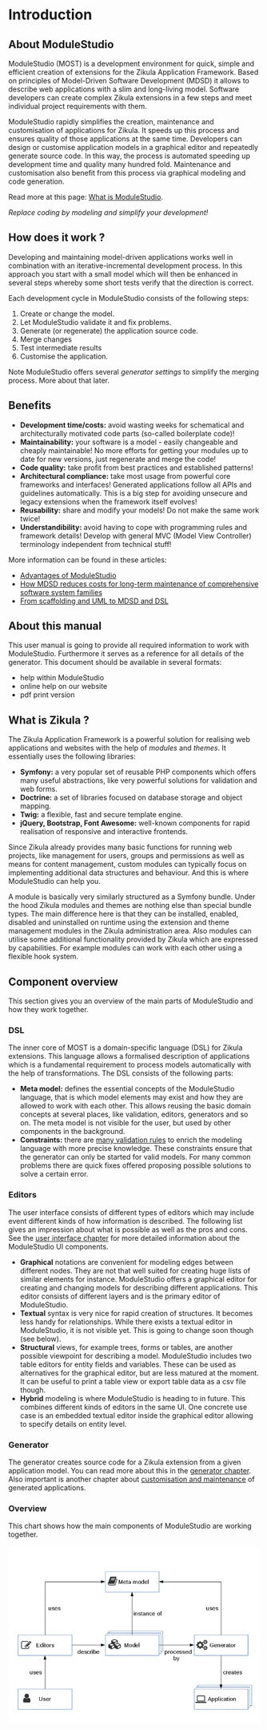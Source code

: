 # Introduction

## About ModuleStudio

ModuleStudio (MOST) is a development environment for quick, simple and efficient creation of extensions for the Zikula Application Framework. Based on principles of Model-Driven Software Development (MDSD) it allows to describe web applications with a slim and long-living model. Software developers can create complex Zikula extensions in a few steps and meet individual project requirements with them.

ModuleStudio rapidly simplifies the creation, maintenance and customisation of applications for Zikula. It speeds up this process and ensures quality of those applications at the same time. Developers can design or customise application models in a graphical editor and repeatedly generate source code. In this way, the process is automated speeding up development time and quality many hundred fold. Maintenance and customisation also benefit from this process via graphical modeling and code generation. 

Read more at this page: [What is ModuleStudio](http://modulestudio.de/en/product/what-is-modulestudio.html).

*Replace coding by modeling and simplify your development!*

## How does it work ?

Developing and maintaining model-driven applications works well in combination with an iterative-incremental development process. In this approach you start with a small model which will then be enhanced in several steps whereby some short tests verify that the direction is correct.

Each development cycle in ModuleStudio consists of the following steps:

1. Create or change the model.
2. Let ModuleStudio validate it and fix problems.
3. Generate (or regenerate) the application source code.
4. Merge changes
5. Test intermediate results
6. Customise the application.

Note ModuleStudio offers several *generator settings* to simplify the merging process. More about that later.

## Benefits

* **Development time/costs:** avoid wasting weeks for schematical and architecturally motivated code parts (so-called boilerplate code)!
* **Maintainability:** your software is a model - easily changeable and cheaply maintainable! No more efforts for getting your modules up to date for new versions, just regenerate and merge the code!
* **Code quality:** take profit from best practices and established patterns!
* **Architectural compliance:** take most usage from powerful core frameworks and interfaces! Generated applications follow all APIs and guidelines automatically. This is a big step for avoiding unsecure and legacy extensions when the framework itself evolves!
* **Reusability:** share and modify your models! Do not make the same work twice!
* **Understandibility:** avoid having to cope with programming rules and framework details! Develop with general MVC (Model View Controller) terminology independent from technical stuff!

More information can be found in these articles:

* [Advantages of ModuleStudio](http://modulestudio.de/en/product/advantages-of-modulestudio.html)
* [How MDSD reduces costs for long-term maintenance of comprehensive software system families](http://modulestudio.de/en/tutorial/how-mdsd-reduces-costs-for-long-term-maintenance-of-comprehensive-software-system-families.html)
* [From scaffolding and UML to MDSD and DSL](http://modulestudio.de/en/tutorial/from-scaffolding-and-uml-to-mdsd-and-dsl.html)

## About this manual

This user manual is going to provide all required information to work with ModuleStudio. Furthermore it serves as a reference for all details of the generator. This document should be available in several formats:

* help within ModuleStudio
* online help on our website
* pdf print version

## What is Zikula ?

The Zikula Application Framework is a powerful solution for realising web applications and websites with the help of *modules* and *themes*. It essentially uses the following libraries:

* **Symfony:** a very popular set of reusable PHP components which offers many useful abstractions, like very powerful solutions for validation and web forms.
* **Doctrine:** a set of libraries focused on database storage and object mapping.
* **Twig:** a flexible, fast and secure template engine.
* **jQuery, Bootstrap, Font Awesome:** well-known components for rapid realisation of responsive and interactive frontends.

Since Zikula already provides many basic functions for running web projects, like management for users, groups and permissions as well as means for content management, custom modules can typically focus on implementing additional data structures and behaviour. And this is where ModuleStudio can help you.

A module is basically very similarly structured as a Symfony bundle. Under the hood Zikula modules and themes are nothing else than special bundle types. The main difference here is that they can be installed, enabled, disabled and uninstalled on runtime using the extension and theme management modules in the Zikula administration area. Also modules can utilise some additional functionality provided by Zikula which are expressed by capabilities. For example modules can work with each other using a flexible hook system.

## Component overview

This section gives you an overview of the main parts of ModuleStudio and how they work together.

### DSL

The inner core of MOST is a domain-specific language (DSL) for Zikula extensions. This language allows a formalised description of applications which is a fundamental requirement to process models automatically with the help of transformations. The DSL consists of the following parts:

* **Meta model:** defines the essential concepts of the ModuleStudio language, that is which model elements may exist and how they are allowed to work with each other. This allows reusing the basic domain concepts at several places, like validation, editors, generators and so on. The meta model is not visible for the user, but used by other components in the background.
* **Constraints:** there are [many validation rules](40-Validation.md#validation) to enrich the modeling language with more precise knowledge. These constraints ensure that the generator can only be started for valid models. For many common problems there are quick fixes offered proposing possible solutions to solve a certain error.

### Editors

The user interface consists of different types of editors which may include event different kinds of how information is described. The following list gives an impression about what is possible as well as the pros and cons. See the [user interface chapter](30-UserInterface.md#user-interface) for more detailed information about the ModuleStudio UI components.

* **Graphical** notations are convenient for modeling edges between different nodes. They are not that well suited for creating huge lists of similar elements for instance. ModuleStudio offers a graphical editor for creating and changing models for describing different applications. This editor consists of different layers and is the primary editor of ModuleStudio.
* **Textual** syntax is very nice for rapid creation of structures. It becomes less handy for relationships. While there exists a textual editor in ModuleStudio, it is not visible yet. This is going to change soon though (see below).
* **Structural** views, for example trees, forms or tables, are another possible viewpoint for describing a model. ModuleStudio includes two table editors for entity fields and variables. These can be used as alternatives for the graphical editor, but are less matured at the moment. It can be useful to print a table view or export table data as a csv file though.
* **Hybrid** modeling is where ModuleStudio is heading to in future. This combines different kinds of editors in the same UI. One concrete use case is an embedded textual editor inside the graphical editor allowing to specify details on entity level.

### Generator

The generator creates source code for a Zikula extension from a given application model. You can read more about this in the [generator chapter](50-Generator.md#generator). Also important is another chapter about [customisation and maintenance](60-Customisation.md) of generated applications.

### Overview

This chart shows how the main components of ModuleStudio are working together.

![Component overview](images/component_overview.png "Component overview")
